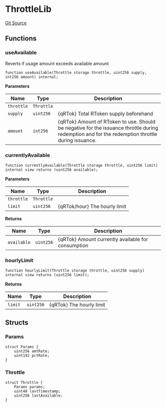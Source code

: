 # ThrottleLib
[Git Source](https://github.com/larrythecucumber321/protocol/blob/0e60393685a4ae7994ac986273cdfa4cf9c069ed/contracts/libraries/Throttle.sol)


## Functions
### useAvailable

Reverts if usage amount exceeds available amount


```solidity
function useAvailable(Throttle storage throttle, uint256 supply, int256 amount) internal;
```
**Parameters**

|Name|Type|Description|
|----|----|-----------|
|`throttle`|`Throttle`||
|`supply`|`uint256`|{qRTok} Total RToken supply beforehand|
|`amount`|`int256`|{qRTok} Amount of RToken to use. Should be negative for the issuance throttle during redemption and for the redemption throttle during issuance.|


### currentlyAvailable


```solidity
function currentlyAvailable(Throttle storage throttle, uint256 limit) internal view returns (uint256 available);
```
**Parameters**

|Name|Type|Description|
|----|----|-----------|
|`throttle`|`Throttle`||
|`limit`|`uint256`|{qRTok/hour} The hourly limit|

**Returns**

|Name|Type|Description|
|----|----|-----------|
|`available`|`uint256`|{qRTok} Amount currently available for consumption|


### hourlyLimit


```solidity
function hourlyLimit(Throttle storage throttle, uint256 supply) internal view returns (uint256 limit);
```
**Returns**

|Name|Type|Description|
|----|----|-----------|
|`limit`|`uint256`|{qRTok} The hourly limit|


## Structs
### Params

```solidity
struct Params {
    uint256 amtRate;
    uint192 pctRate;
}
```

### Throttle

```solidity
struct Throttle {
    Params params;
    uint48 lastTimestamp;
    uint256 lastAvailable;
}
```

